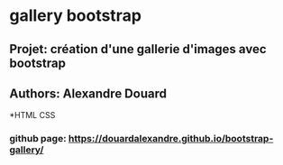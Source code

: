 # gallery bootstrap

## Projet: création d'une gallerie d'images avec bootstrap

## Authors: Alexandre Douard

*HTML CSS
### github page:  https://douardalexandre.github.io/bootstrap-gallery/
